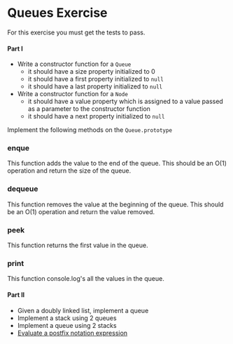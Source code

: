 # Queues Exercise

For this exercise you must get the tests to pass.

#### Part I 

- Write a constructor function for a `Queue`
    - it should have a size property initialized to 0   
    - it should have a first property initialized to `null`
    - it should have a last property initialized to `null`   
- Write a constructor function for a `Node`
    - it should have a value property which is assigned to a value passed as a parameter to the constructor function
    - it should have a next property initialized to `null`    


Implement the following methods on the `Queue.prototype`

### enque

This function adds the value to the end of the queue. This should be an O(1) operation and return the size of the queue.

### dequeue

This function removes the value at the beginning of the queue. This should be an O(1) operation and return the value removed.

### peek

This function returns the first value in the queue.

### print

This function console.log's all the values in the queue.

#### Part II 

* Given a doubly linked list, implement a queue
* Implement a stack using 2 queues
* Implement a queue using 2 stacks
* [Evaluate a postfix notation expression](https://www.codewars.com/kata/evaluate-a-postfix-expression)